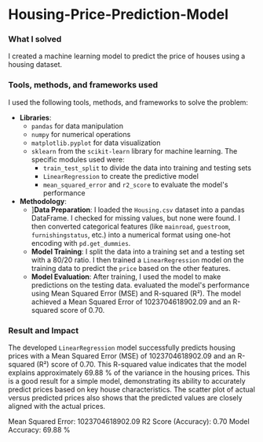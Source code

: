# Housing-Price-Prediction-Model

### What I solved

I created a machine learning model to predict the price of houses using a housing dataset.

### Tools, methods, and frameworks used

I used the following tools, methods, and frameworks to solve the problem:
* **Libraries**:
    * `pandas` for data manipulation 
    * `numpy` for numerical operations 
    * `matplotlib.pyplot` for data visualization 
    * `sklearn` from the `scikit-learn` library for machine learning. The specific modules used were:
        * `train_test_split` to divide the data into training and testing sets 
        * `LinearRegression` to create the predictive model 
        * `mean_squared_error` and `r2_score` to evaluate the model's performance 
* **Methodology**:
    * ]**Data Preparation**: I loaded the `Housing.csv` dataset into a pandas DataFrame. I checked for missing values, but none were found. I then converted categorical features (like `mainroad`, `guestroom`, `furnishingstatus`, etc.) into a numerical format using one-hot encoding with `pd.get_dummies`.
    * **Model Training**: I split the data into a training set and a testing set with a 80/20 ratio. I then trained a `LinearRegression` model on the training data to predict the `price` based on the other features.
    * **Model Evaluation**: After training, I used the model to make predictions on the testing data. evaluated the model's performance using Mean Squared Error (MSE) and R-squared (R²). The model achieved a Mean Squared Error of 1023704618902.09 and an R-squared score of 0.70.

### Result and Impact

The developed `LinearRegression` model successfully predicts housing prices with a Mean Squared Error (MSE) of 1023704618902.09 and an R-squared (R²) score of 0.70. This R-squared value indicates that the model explains approximately 69.88 % of the variance in the housing prices. This is a good result for a simple model, demonstrating its ability to accurately predict prices based on key house characteristics. The scatter plot of actual versus predicted prices also shows that the predicted values are closely aligned with the actual prices.

Mean Squared Error: 1023704618902.09
R2 Score (Accuracy): 0.70
Model Accuracy: 69.88 %
